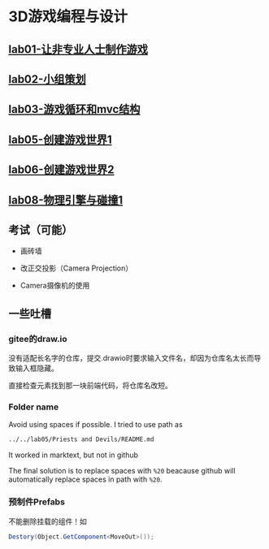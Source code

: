 # 3D游戏编程与设计

## [lab01-让非专业人士制作游戏](w01-introduction)

## [lab02-小组策划](w02-nature-of-game)

## [lab03-游戏循环和mvc结构](w03-discrete-simulation-basic)

## [lab05-创建游戏世界1](w05-building-game-world/PriestsAndDevils)

## [lab06-创建游戏世界2](w06-building-game-world/PriestsAndDevils-ActionSeparate)

## [lab08-物理引擎与碰撞1](lab08/HitUFO)

## 考试（可能）

- 画砖墙

- 改正交投影（Camera Projection）

- Camera摄像机的使用

## 一些吐槽

### gitee的draw.io

没有适配长名字的仓库，提交.drawio时要求输入文件名，却因为仓库名太长而导致输入框隐藏。

直接检查元素找到那一块前端代码，将仓库名改短。

### Folder name

Avoid using spaces if possible. I tried to use path as

```bash
../../lab05/Priests and Devils/README.md
```

It worked in marktext, but not in github

The final solution is to replace spaces with `%20` beacause github will automatically replace spaces in path with `%20`.

### 预制件Prefabs

不能删除挂载的组件！如

```csharp
Destory(Object.GetComponent<MoveOut>());
```

